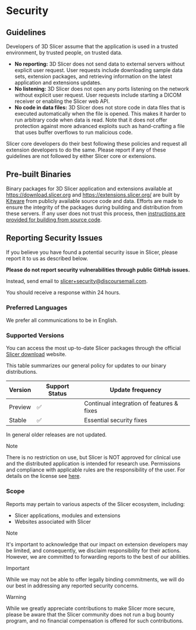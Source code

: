 # Security

## Guidelines

Developers of 3D Slicer assume that the application is used in a trusted environment, by trusted people, on trusted data.

- **No reporting:** 3D Slicer does not send data to external servers without explicit user request. User requests include downloading sample data sets, extension packages, and retrieving information on the latest application and extensions updates.
- **No listening:** 3D Slicer does not open any ports listening on the network without explicit user request. User requests include starting a DICOM receiver or enabling the Slicer web API.
- **No code in data files:** 3D Slicer does not store code in data files that is executed automatically when the file is opened. This makes it harder to run arbitrary code when data is read. Note that it does not offer protection against more advanced exploits such as hand-crafting a file that uses buffer overflows to run malicious code.

Slicer core developers do their best following these policies and request all extension developers to do the same. Please report if any of these guidelines are not followed by either Slicer core or extensions.

## Pre-built Binaries

Binary packages for 3D Slicer application and extensions available at https://download.slicer.org and https://extensions.slicer.org/ are built by [Kitware](https://www.kitware.com/) from publicly available source code and data. Efforts are made to ensure the integrity of the packages during building and distribution from these servers. If any user does not trust this process, then [instructions are provided for building from source code](https://slicer.readthedocs.io/en/latest/developer_guide/build_instructions).

## Reporting Security Issues

If you believe you have found a potential security issue in Slicer, please report it to us as described below.

**Please do not report security vulnerabilities through public GitHub issues.**

Instead, send email to [slicer+security@discoursemail.com](mailto:slicer+security@discoursemail.com).

You should receive a response within 24 hours.

### Preferred Languages

We prefer all communications to be in English.

### Supported Versions

You can access the most up-to-date Slicer packages through the official [Slicer download](https://download.slicer.org/) website.

This table summarizes our general policy for updates to our binary distributions.

| Version | Support Status     | Update frequency                          |
| ------- | ------------------ | ----------------------------------------- |
| Preview | :white_check_mark: | Continual integration of features & fixes |
| Stable  | :white_check_mark: | Essential security fixes                  |

In general older releases are not updated.

> [!NOTE]
> There is no restriction on use, but Slicer is NOT approved for clinical use and the distributed application is intended for research use. Permissions and compliance with applicable rules are the responsibility of the user. For details on the license see [here](https://slicer.readthedocs.io/en/latest/user_guide/about.html#license).

### Scope

Reports may pertain to various aspects of the Slicer ecosystem, including:

- Slicer applications, modules and extensions
- Websites associated with Slicer

> [!NOTE]
> It's important to acknowledge that our impact on extension developers may be limited, and consequently, we disclaim responsibility for their actions. However, we are committed to forwarding reports to the best of our abilities.

> [!IMPORTANT]
> While we may not be able to offer legally binding commitments, we will do our best in addressing any reported security concerns.

> [!WARNING]
> While we greatly appreciate contributions to make Slicer more secure, please be aware that the Slicer community does not run a bug bounty program, and no financial compensation is offered for such contributions.
